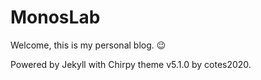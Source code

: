 # MonosLab

Welcome, this is my personal blog. 😉

Powered by Jekyll with Chirpy theme v5.1.0 by cotes2020.
